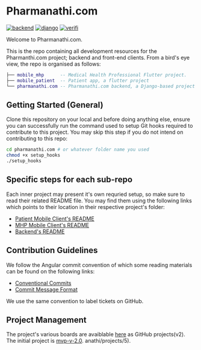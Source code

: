 # Pharmanathi.com

[![backend](https://github.com/Pharmanathi/pharmanathi.com/actions/workflows/backend.yml/badge.svg?branch=main)](https://github.com/Pharmanathi/pharmanathi.com/actions/workflows/ci.yml?query=branch%3Amain)
[![django](https://img.shields.io/badge/django_test_coverage-85%25-brightgreen)](https://github.com/Pharmanathi/pharmanathi.com/actions/workflows/ci.yml?query=branch%3Amain)
[![verifi](https://img.shields.io/badge/verifi_test_coverage-49%25-red)](https://github.com/Pharmanathi/pharmanathi.com/actions/workflows/ci.yml?query=branch%3Amain)

Welcome to Pharmanathi.com.

This is the repo containing all development resources for the Pharmanthi.com project; backend and front-end clients. From a bird's eye view, the repo is organised as follows:

```lua
├── mobile_mhp      -- Medical Health Professional Flutter project.
├── mobile_patient  -- Patient app, a flutter project
└── pharmanathi.com -- Pharmanathi.com backend, a Django-based project
```

## Getting Started (General)

Clone this repository on your local and before doing anything else, ensure you can successfully run the command used to setup Git hooks required to contribute to this project. You may skip this step if you do not intend on contributing to this repo:

```bash
cd pharmanathi.com # or whatever folder name you used
chmod +x setup_hooks
./setup_hooks
```

## Specific steps for each sub-repo

Each inner project may present it's own requried setup, so make sure to read their related README file. You may find them using the following links which points to their location in their respective project's folder:

- [Patient Mobile Client's README](./mobile_mhp/README.md)
- [MHP Mobile Client's README](./mobile_patient/README.md)
- [Backend's README](./pharmanathi.com/README.md)

## Contribution Guidelines

We follow the Angular commit convention of which some reading materials can be found on the following links:

- [Conventional Commits](https://www.conventionalcommits.org/en/v1.0.0-beta.4/)
- [Commit Message Format](https://gist.github.com/brianclements/841ea7bffdb01346392c)

We use the same convention to label tickets on GitHub.

## Project Management

The project's various boards are avaiblable [here](https://github.com/orgs/Pharmanathi/projects) as GitHub projects(v2). The initial project is [mvp-v-2.0](https://github.com/orgs/Pharmanathi/projects/5).
anathi/projects/5).

